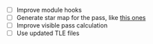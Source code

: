 - [ ] Improve module hooks
- [ ] Generate star map for the pass, like [this ones](http://www.heavens-above.com/passdetails.aspx?&satid=25544&mjd=57948.9325526597&type=V)
- [ ] Improve visible pass calculation
- [ ] Use updated TLE files